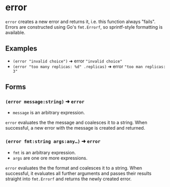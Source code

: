 # error

`error` creates a new error and returns it, i.e. this function always "fails".
Errors are constructed using Go's `fmt.Errorf`, so sprintf-style formatting is
available.

## Examples

* `(error "invalid choice")` ➜ error `"invalid choice"`
* `(error "too many replicas: %d" .replicas)` ➜ error `"too man replicas: 3"`

## Forms

### `(error message:string)` ➜ `error`

* `message` is an arbitrary expression.

`error` evaluates the the message and coalesces it to a string. When successful,
a new error with the message is created and returned.

### `(error fmt:string args:any…)` ➜ `error`

* `fmt` is an arbitrary expression.
* `args` are one ore more expressions.

`error` evaluates the the format and coalesces it to a string. When successful,
it evaluates all further arguments and passes their results straight into
`fmt.Errorf` and returns the newly created error.
